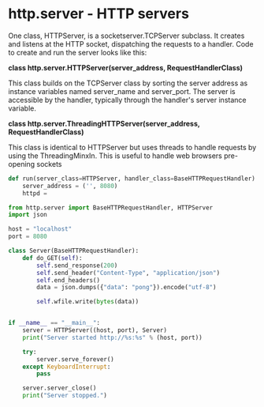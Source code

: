# http.server - HTTP servers

One class, HTTPServer, is a socketserver.TCPServer subclass. It creates and listens at the HTTP socket, dispatching the requests to a handler. Code to create and run the server looks like this:

**class http.server.HTTPServer(server_address, RequestHandlerClass)**

This class builds on the TCPServer class by sorting the server address as instance variables named server_name and server_port. The server is accessible by the handler, typically through the handler's server instance variable.


**class http.server.ThreadingHTTPServer(server_address, RequestHandlerClass)**

This class is identical to HTTPServer but uses threads to handle requests by using the ThreadingMinxIn. This is useful to handle web browsers pre-opening sockets

```py
def run(server_class=HTTPServer, handler_class=BaseHTTPRequestHandler):
    server_address = ('', 8080)
    httpd = 
```

```py
from http.server import BaseHTTPRequestHandler, HTTPServer
import json

host = "localhost"
port = 8080

class Server(BaseHTTPRequestHandler):
    def do_GET(self):
        self.send_response(200)
        self.send_header("Content-Type", "application/json")
        self.end_headers()
        data = json.dumps({"data": "pong"}).encode("utf-8")

        self.wfile.write(bytes(data))


if __name__ == "__main__":
    server = HTTPServer((host, port), Server)
    print("Server started http://%s:%s" % (host, port))

    try:
        server.serve_forever()
    except KeyboardInterrupt:
        pass

    server.server_close()
    print("Server stopped.")
```
